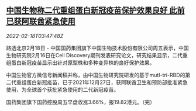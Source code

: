 <!--1645162262000-->
[中国生物称二代重组蛋白新冠疫苗保护效果良好 此前已获阿联酋紧急使用](https://cn.reuters.com/article/china-vaccine-covid-sinopharm-0218-fri-idCNKBS2KN09I)
------

<div><i>2022-02-18T03:47:48Z</i></div><p>路透北京2月18日 - 中国国药集团旗下中国生物技术股份有限公司周五表示，中国生物研究院2月16日在Cell Discovery期刊发表研究论文，研究结果显示，二代重组蛋白新冠疫苗显示出针对原型株和多种变异株的良好保护效果。</p><p>中国生物官方微信号新闻稿并称，由中国生物研究院研发的基于mutI-tri-RBD的第二代重组蛋白新冠疫苗，已于2021年12月27日，获阿联酋卫生和预防部批准紧急使用，为全球首个获批紧急使用的二代新冠疫苗。</p><p>国药集团旗下国药控股周五早盘收涨3.66%，报19.82港元。（完） </p>
